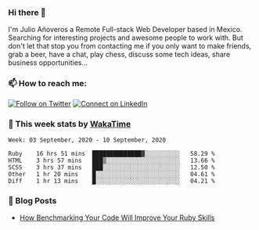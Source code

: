 ### Hi there 👋

I'm Julio Añoveros a Remote Full-stack Web Developer based in Mexico. Searching for interesting projects and awesome people to work with. But don't let that stop you from contacting me if you only want to make friends, grab a beer, have a chat, play chess, discuss some tech ideas, share business opportunities... 

### :mailbox: How to reach me:

[![Follow on Twitter](https://img.shields.io/badge/--twitter?label=Twitter&logo=Twitter&style=social)](https://twitter.com/AnoverosJulio) [![Connect on LinkedIn](https://img.shields.io/badge/--linkedin?label=LinkedIn&logo=LinkedIn&style=social)](https://www.linkedin.com/in/jubaan)

### :construction_worker: This week stats by [WakaTime]('https://wakatime.com')
<!--START_SECTION:waka-->
```text
Week: 03 September, 2020 - 10 September, 2020

Ruby    16 hrs 51 mins  ██████████████▓░░░░░░░░░░   58.29 % 
HTML    3 hrs 57 mins   ███▒░░░░░░░░░░░░░░░░░░░░░   13.66 % 
SCSS    3 hrs 37 mins   ███░░░░░░░░░░░░░░░░░░░░░░   12.50 % 
Other   1 hr 20 mins    █░░░░░░░░░░░░░░░░░░░░░░░░   04.61 % 
Diff    1 hr 13 mins    █░░░░░░░░░░░░░░░░░░░░░░░░   04.21 % 
```
<!--END_SECTION:waka-->

### :newspaper: Blog Posts
<!-- BLOG-POST-LIST:START -->
- [How Benchmarking Your Code Will Improve Your Ruby Skills](https://dev.to/jubaan/how-benchmarking-your-code-will-improve-your-ruby-skills-2m83)
<!-- BLOG-POST-LIST:END -->


